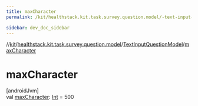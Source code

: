 ```yaml
---
title: maxCharacter
permalink: /kit/healthstack.kit.task.survey.question.model/-text-input-question-model/max-character.html

sidebar: dev_doc_sidebar
---
```

//[kit](../../../index.html)/[healthstack.kit.task.survey.question.model](../index.html)/[TextInputQuestionModel](index.html)/[maxCharacter](max-character.html)



# maxCharacter



[androidJvm]\
val [maxCharacter](max-character.html): [Int](https://kotlinlang.org/api/latest/jvm/stdlib/kotlin/-int/index.html) = 500




